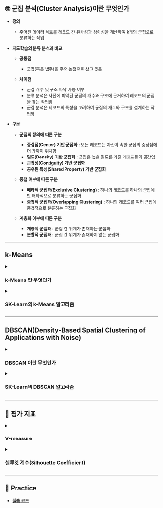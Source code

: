 ## 🤓 군집 분석(Cluster Analysis)이란 무엇인가

- **정의**
    - 주어진 데이터 세트를 레코드 간 유사성과 상이성을 계산하여 k개의 군집으로 분류하는 작업

- **지도학습의 분류 분석과 비교**
    - **공통점**
        - 군집(혹은 범주)을 주요 논점으로 삼고 있음
    
    - **차이점**
        - 군집 개수 및 구조 파악 가능 여부
        - 분류 분석은 사전에 파악된 군집의 개수와 구조에 근거하여 레코드의 군집을 찾는 작업임
        - 군집 분석은 레코드의 특성을 고려하여 군집의 개수와 구조를 설계하는 작업임

- **구분**
    - **군집의 정의에 따른 구분**
        - **중심점(Center) 기반 군집화** : 모든 레코드는 자신이 속한 군집의 중심점에 더 가까이 위치함
        - **밀도(Density) 기반 군집화** : 군집은 높은 밀도를 가진 레코드들의 공간임
        - **근접성(Contiguity) 기반 군집화**
        - **공유된 특성(Shared Property) 기반 군집화**

    - **중첩 여부에 따른 구분**
        - **배타적 군집화(Exclusive Clustering)** : 하나의 레코드를 하나의 군집에만 배타적으로 분류하는 군집화
        - **중첩적 군집화(Overlapping Clustering)** : 하나의 레코드를 여러 군집에 중첩적으로 분류하는 군집화
    
    - **계층화 여부에 따른 구분**
        - **계층적 군집화** : 군집 간 위계가 존재하는 군집화
        - **분할적 군집화** : 군집 간 위계가 존재하지 않는 군집화

---

## k-Means

<details><summary><h3>k-Means 란 무엇인가</h3></summary>

- **정의**
    - 중심점 기반 배타적, 분할적 군집화 알고리즘

- **목표**
    - 각 군집의 Means를 최소화하는 것

        - `k` : k개의 군집
        - `Means` : 중심점과 레코드 간 평균 거리
        - `centroid` : 중심점

- **과정**
    - 데이터 세트를 그래프에 묘사함
    - `k` 개의 `centroid` 을 그래프 상에 임의로 배치함
    - 레코드를 가장 가까이 위치한 `centroid` 의 군집으로 군집화함
    - `Means` 를 계산하여 `centroid` 의 위치를 군집의 중심으로 재배치함
    - 레코드를 가장 가까이 위치한 `centroid` 의 군집으로 재군집화함
    - `Means` 를 계산하여 `centroid` 의 위치를 군집의 중심으로 재배치함
    - `Means` 가 최소화될 때까지 이상의 절차를 반복함

</details>

<details><summary><h3>SK-Learn의 k-Means 알고리즘</h3></summary>

- **사용 방법**

    ```
    ```

- **주요 하이퍼파라미터**

- **다음의 속성을 통해 훈련된 모델의 정보를 확인할 수 있음**

- **최적의 k 구하기**

</details>

---

## DBSCAN(Density-Based Spatial Clustering of Applications with Noise)

<details><summary><h3>DBSCAN 이란 무엇인가</h3></summary>

- **정의**
    - 밀도 기반 배타적, 분할적 군집화 알고리즘

- **잡음(Noise)을 활용한 밀도 기반(Density-Based) 공간(Spatial) 군집화**
    
    - **k-Means 군집 분석의 한계점**
        - 이상치를 탐지할 수 없어 해당 값에 의해 `centroid` 가 좌우될 수 있음
    
    - **DBSCAN 군집 분석의 보완 방안**
        - 특정 레코드가 특정 군집에 속하는 경우, 해당 군집에 속하는 다른 레코드들과 가까이 위치해야 함을 전제함

- **DBSCAN 의 레코드 구분**

    ![IMG_7115](https://user-images.githubusercontent.com/116495744/224615745-cd9d88fe-c4d4-4f90-9d8c-a989a8ffff3d.PNG)

    - **핵심 요소(Core)** : 밀도의 중심이 되는 레코드
        - **최소 요소(Minimum number of neighbors)** : 핵심 요소 지정 조건으로서 해당 요소의 직경 내에 레코드가 몇 개 존재해야 하는가
        - **직경(Radius)** : 핵심 요소 기준 반경으로서 밀도 영역(Dense Area)의 범위

    - **경계 요소(Border)** : 군집 범위의 경계선에 위치한 레코드
    - **잡음 요소(Noise)** : 어떠한 군집에도 속하지 않는 레코드로서 이상치

</details>

<details><summary><h3>SK-Learn의 DBSCAN 알고리즘</h3></summary>

- **사용 방법**

    ```
    from sklearn.cluster import DBSCAN
    from sklearn.metrics import silhouette_score

    # DBSCAN 알고리즘 인스턴스 생성
    db = DBSCAN()

    # 군집화 훈련
    db.fit(X)

    # 군집 분석 수행 및 결과 저장
    y_predict = db.predict(X)

    # 대표적인 성능 평가 지표인 실루엣 계수를 통한 성능 평가
    score = silhouette_score(X, y_predict)

    print(score)
    ```

- **주요 하이퍼파라미터**
    - `eps = 0.3` : 직경
    - `min_samples = 7` : 최소 요소

- **다음의 속성을 통해 훈련된 모델의 정보를 확인할 수 있음**
    - `labels_` : 예측 결과로서 각 레코드가 속한 군집 번호
        - `-1` : 이상치 군집
    
    - `core_sample_indices_` : 군집별 핵심 요소의 행 번호

</details>

---

## 💯 평가 지표

<details><summary><h3>V-measure</h3></summary>

- **군집 분석의 목표**
    - 군집 간 거리는 멀고, 군집 내 레코드 간 거리는 가깝게 군집화하는 것

- **V-measure 의 정의**
    
    - 균질성과 완전성의 조화 평균
        - **균질성(Homogeneity)** : 각 군집(예측값)이 동일한 실제값으로 구성되어 있는 정도
        - **완전성(Completeness)** : 각 실제값에 대하여 동일한 군집(예측값)으로 구성되어 있는 정도

- **전제**
    - 군집이 사전에 정의되어 있는 경우 사용함
    - 군집이 사전에 정의되어 있지 않을 경우에는 후술할 실루엣 계수를 사용함

- **사용 방법**

    ```
    from sklearn.metrics import homogeneity_score
    from sklearn.metrics import completeness_score
    from sklearn.metrics import v_measure_score

    # 균질성 평가
    score0 = homogeneity_score(y, db.labels_)
    
    # 완전성 평가
    score1 = completeness_score(y, db.labels_)
    
    # V-measure을 통한 성능 평가
    score2 = v_measure_score(y, db.labels_)
    
    print(score0, score1, score2)
    ```

</details>

<details><summary><h3>실루엣 계수(Silhouette Coefficient)</h3></summary>

- **군집 분석의 목표** : 군집 간 거리는 멀고, 군집 내 레코드 간 거리는 가깝게 군집화하는 것

- **실루엣 계수(Silhouette Coefficient)의 정의**

- **사용 방법**

    ```
    from sklearn.metrics import silhouette_score

    # 실루엣 계수를 통한 성능 평가
    score = silhouette_score(X, db.labels_)

    print(score)
    ```

</details>

---

## 📝 Practice

- [**실습 코드**]()